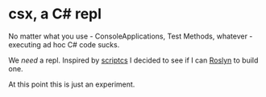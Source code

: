csx, a C# repl
===

No matter what you use - ConsoleApplications, Test Methods, whatever - executing ad hoc C# code sucks. 

We *need* a repl. Inspired by [scriptcs](https://github.com/scriptcs/scriptcs) I decided to see if I can [Roslyn](http://msdn.microsoft.com/en-us/vstudio/hh543936) to build one.

At this point this is just an experiment.
